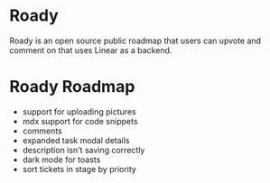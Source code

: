 # Roady

Roady is an open source public roadmap that users can upvote and comment on that uses Linear as a backend.

# Roady Roadmap

- support for uploading pictures
- mdx support for code snippets
- comments
- expanded task modal details
- description isn't saving correctly
- dark mode for toasts
- sort tickets in stage by priority
